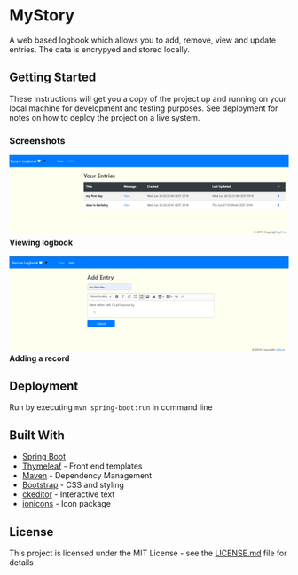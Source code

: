 # MyStory

A web based logbook which allows you to add, remove, view and update entries. The data is encrypyed and stored locally.

## Getting Started

These instructions will get you a copy of the project up and running on your local machine for development and testing purposes. See deployment for notes on how to deploy the project on a live system.

### Screenshots

<img src="src/main/resources/view.PNG" width="750"/><br>
<b>Viewing logbook</b>
<br>
<br><img src="src/main/resources/add.PNG" width="750"/><br>
<b>Adding a record</b>

## Deployment

Run by executing `mvn spring-boot:run` in command line

## Built With

* [Spring Boot](https://spring.io/projects/spring-boot)
* [Thymeleaf](https://www.thymeleaf.org/) - Front end templates
* [Maven](https://maven.apache.org/) - Dependency Management
* [Bootstrap](https://getbootstrap.com) - CSS and styling
* [ckeditor](https://ckeditor.com) - Interactive text
* [ionicons](https://ionicons.com/) - Icon package


## License

This project is licensed under the MIT License - see the [LICENSE.md](LICENSE.md) file for details

